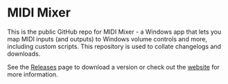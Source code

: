 # MIDI Mixer

This is the public GitHub repo for MIDI Mixer - a Windows app that lets you map MIDI inputs (and outputs) to Windows volume controls and more, including custom scripts. This repository is used to collate changelogs and downloads.

See the [Releases](https://github.com/jpwilliams/midi-mixer-releases/releases) page to download a version or check out the [website](https://midi-mixer.jpwilliams.dev) for more information.
